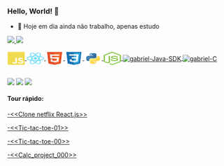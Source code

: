 ### Hello, World! 👋

- 🔭 Hoje em dia ainda não trabalho, apenas estudo

 <div>
  <a href="https://github.com/gabriel-malenowitch">
  <div style="height="160px"; display: "flex";">
    <img style="height="160px";" src="https://github-readme-stats.vercel.app/api?username=gabriel-malenowitch&show_icons=true&theme=dark&include_all_commits=true&count_private=true"/>
    <img style="height="160px";" src="https://github-readme-stats.vercel.app/api/top-langs/?username=gabriel-malenowitch&layout=compact&langs_count=7&theme=dark"/>
  </div>
</div>
<div style="display: inline_block"><br>
  <img align="center" alt="gabriel-Js" height="30" width="40" src="https://raw.githubusercontent.com/devicons/devicon/master/icons/javascript/javascript-plain.svg">
<!--   <img align="center" alt="gabriel-Ts" height="30" width="40" src="https://raw.githubusercontent.com/devicons/devicon/master/icons/typescript/typescript-plain.svg"> -->
  <img align="center" alt="gabriel-React" height="30" width="40" src="https://raw.githubusercontent.com/devicons/devicon/master/icons/react/react-original.svg">
  <img align="center" alt="gabriel-HTML" height="30" width="40" src="https://raw.githubusercontent.com/devicons/devicon/master/icons/html5/html5-original.svg">
  <img align="center" alt="gabriel-CSS" height="30" width="40" src="https://raw.githubusercontent.com/devicons/devicon/master/icons/css3/css3-original.svg">
  <img align="center" alt="gabriel-Python" height="30" width="40" src="https://raw.githubusercontent.com/devicons/devicon/master/icons/python/python-original.svg">
  <img align="center" alt="gabriel-Node.js" height="30" width="40" src="./nodejs-icon.svg"> 
  <img align="center" alt="gabriel-Java-SDK" height="30" style="margin-right: "5px";" src="https://www.couchbase.com/binaries/content/gallery/website/logos/java-seeklogo.com-converted.svg"> 
  <img align="center" alt="gabriel-C" height="30" src="https://www.w3schools.in/wp-content/uploads/cprogramming-logo.png?ezimgfmt=ng:webp/ngcb6"> 
<!--   <img align="center" alt="gabriel-Csharp" height="30" width="40" src="https://raw.githubusercontent.com/devicons/devicon/master/icons/csharp/csharp-original.svg"> -->
  
</div>
  
  ##
 
<div> 
  <a href="https://instagram.com/gabriel_malenowitch" target="_blank"><img src="https://img.shields.io/badge/-Instagram-%23E4405F?style=for-the-badge&logo=instagram&logoColor=white" target="_blank"></a>
<!--  <a href="https://discord.gg/G9GPg5SA75" target="_blank"><img src="https://img.shields.io/badge/Discord-7289DA?style=for-the-badge&logo=discord&logoColor=white" target="_blank"></a>  -->
  <a href = "mailto:gabrielbotelhomalenowitch@gmail.com"><img src="https://img.shields.io/badge/-Gmail-%23333?style=for-the-badge&logo=gmail&logoColor=white" target="_blank"></a>
  <a href="https://www.linkedin.com/in/gabriel-botelho-malenowitch-9a0523214/" target="_blank"><img src="https://img.shields.io/badge/-LinkedIn-%230077B5?style=for-the-badge&logo=linkedin&logoColor=white" target="_blank"></a> 
 
<!--   ![Snake animation](https://github.com/rafaballerini/rafaballerini/blob/output/github-contribution-grid-snake.svg) -->
 
 <div>
   <h4>Tour rápido:</h4>
   <p><a href="https://netflix-clone-by-gabriel.netlify.app/">-&lt;&lt;Clone netflix React.js&gt;&gt;</a></p>
   <p><a href="https://tic-tac-toe-001.netlify.app">-&lt;&lt;Tic-tac-toe-01&gt;&gt;</a></p>
   <p><a href="https://tic-tac-toe-00.netlify.app/">-&lt;&lt;Tic-tac-toe-00&gt;&gt;</a></p>
   <p><a href="https://gabriel-malenowitch.github.io/Calc_project_000/">-&lt;&lt;Calc_project_000&gt;&gt;</a></p>
 </div>
</div>
